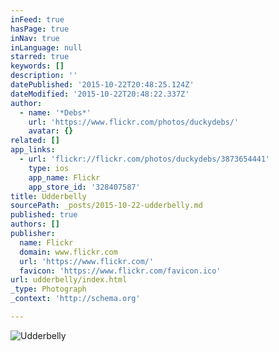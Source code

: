 ```yaml
---
inFeed: true
hasPage: true
inNav: true
inLanguage: null
starred: true
keywords: []
description: ''
datePublished: '2015-10-22T20:48:25.124Z'
dateModified: '2015-10-22T20:48:22.337Z'
author:
  - name: '*Debs*'
    url: 'https://www.flickr.com/photos/duckydebs/'
    avatar: {}
related: []
app_links:
  - url: 'flickr://flickr.com/photos/duckydebs/3873654441'
    type: ios
    app_name: Flickr
    app_store_id: '328407587'
title: Udderbelly
sourcePath: _posts/2015-10-22-udderbelly.md
published: true
authors: []
publisher:
  name: Flickr
  domain: www.flickr.com
  url: 'https://www.flickr.com/'
  favicon: 'https://www.flickr.com/favicon.ico'
url: udderbelly/index.html
_type: Photograph
_context: 'http://schema.org'

---
```

![Udderbelly](https://farm3.staticflickr.com/2473/3873654441_8da351f094_b.jpg)